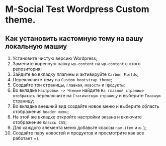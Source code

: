 # M-Social Test Wordpress Custom theme.
## Как установить кастомную тему на вашу локальную машиу

1. Установите чистую версию Wordpress;
2. Замените коренную папку `wp-content` на `wp-content` с этого репозитория;
3. Зайдите во вкладку плагины и активируйте `Carbon Fields`;
4. Переключите тему на `Custom bootstrap theme`;
5. Создайте три страницы, `Главная`, `Новости` и `Продукты`;
6. Во вкладке `Настройки -> Чтение` найдите `На главной странице отображать` переключите на `Статическую страницу` и выберите `Главную` страницу;
7. Во вкладке внешний вид создайте новое меню и выберите область отображения `header menu`;
8. На этой же вкладке откройте настройки экзана и включите отображение `Классы CSS`;
9. Для каждого элемента меню добавьте классы `nav-item` и `m-1`;
10. Создайте пару новостей и продуктов и просмотрите как все работает =).